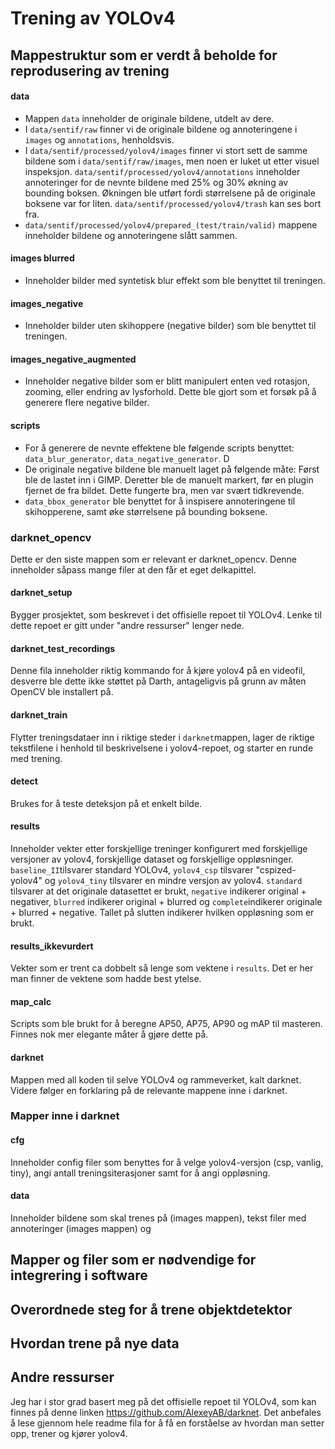 # Trening av YOLOv4

## Mappestruktur som er verdt å beholde for reprodusering av trening

#### data
* Mappen ```data``` inneholder de originale bildene, utdelt av dere.
* I ```data/sentif/raw``` finner vi de originale bildene og annoteringene i ```images``` og ```annotations```, henholdsvis.
* I ```data/sentif/processed/yolov4/images``` finner vi stort sett de samme bildene som i ```data/sentif/raw/images```, men noen er luket ut etter visuel inspeksjon. ```data/sentif/processed/yolov4/annotations``` inneholder annoteringer for de nevnte bildene med 25% og 30% økning av bounding boksen. Økningen ble utført fordi størrelsene på de originale boksene var for liten. ```data/sentif/processed/yolov4/trash``` kan ses bort fra. 
* ```data/sentif/processed/yolov4/prepared_(test/train/valid)``` mappene inneholder bildene og annoteringene slått sammen.

#### images blurred
* Inneholder bilder med syntetisk blur effekt som ble benyttet til treningen.

#### images_negative
* Inneholder bilder uten skihoppere (negative bilder) som ble benyttet til treningen.

#### images_negative_augmented
* Inneholder negative bilder som er blitt manipulert enten ved rotasjon, zooming, eller endring av lysforhold. Dette ble gjort som et forsøk på å generere flere negative bilder.

#### scripts
* For å generere de nevnte effektene ble følgende scripts benyttet: ```data_blur_generator```, ```data_negative_generator```. D
* De originale negative bildene ble manuelt laget på følgende måte: Først ble de lastet inn i GIMP. Deretter ble de manuelt markert, før en plugin fjernet de fra bildet. Dette fungerte bra, men var svært tidkrevende.
* ```data_bbox_generator``` ble benyttet for å inspisere annoteringene til skihopperene, samt øke størrelsene på bounding boksene.

### darknet_opencv
Dette er den siste mappen som er relevant er darknet_opencv. Denne inneholder såpass mange filer at den får et eget delkapittel. 

#### darknet_setup
Bygger prosjektet, som beskrevet i det offisielle repoet til YOLOv4. Lenke til dette repoet er gitt under "andre ressurser" lenger nede.

#### darknet_test_recordings
Denne fila inneholder riktig kommando for å kjøre yolov4 på en videofil, desverre ble dette ikke støttet på Darth, antageligvis på grunn av måten OpenCV ble installert på.

#### darknet_train 
Flytter treningsdataer inn i riktige steder i ```darknet```mappen, lager de riktige tekstfilene i henhold til beskrivelsene i yolov4-repoet, og starter en runde med trening.

#### detect
Brukes for å teste deteksjon på et enkelt bilde.

#### results
Inneholder vekter etter forskjellige treninger konfigurert med forskjellige versjoner av yolov4, forskjellige dataset og forskjellige oppløsninger. ```baseline_II```tilsvarer standard YOLOv4, ```yolov4_csp``` tilsvarer "cspized-yolov4" og ```yolov4_tiny``` tilsvarer en mindre versjon av yolov4. ```standard``` tilsvarer at det originale datasettet er brukt, ```negative``` indikerer original + negativer, ```blurred``` indikerer original + blurred og ```complete```indikerer originale + blurred + negative. Tallet på slutten indikerer hvilken oppløsning som er brukt.

#### results_ikkevurdert
Vekter som er trent ca dobbelt så lenge som vektene i ```results```. Det er her man finner de vektene som hadde best ytelse.

#### map_calc
Scripts som ble brukt for å beregne AP50, AP75, AP90 og mAP til masteren. Finnes nok mer elegante måter å gjøre dette på.

#### darknet
Mappen med all koden til selve YOLOv4 og rammeverket, kalt darknet. Videre følger en forklaring på de relevante mappene inne i darknet.

### Mapper inne i darknet

#### cfg
Inneholder config filer som benyttes for å velge yolov4-versjon (csp, vanlig, tiny), angi antall treningsiterasjoner samt for å angi oppløsning.

#### data
Inneholder bildene som skal trenes på (images mappen), tekst filer med annoteringer (images mappen) og 


 
## Mapper og filer som er nødvendige for integrering i software

## Overordnede steg for å trene objektdetektor 

## Hvordan trene på nye data

## Andre ressurser
Jeg har i stor grad basert meg på det offisielle repoet til YOLOv4, som kan finnes på denne linken https://github.com/AlexeyAB/darknet. Det anbefales å lese gjennom hele readme fila for å få en forståelse av hvordan man setter opp, trener og kjører yolov4.






